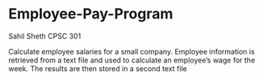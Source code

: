 # Employee-Pay-Program

Sahil Sheth
CPSC 301

Calculate employee salaries for a small company. Employee information is retrieved from a text file and used to calculate an employee’s wage for the week. The results are then stored in a second text file
